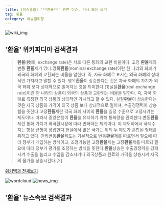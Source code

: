 ```yaml
---
title: (이슈클립) '**환율**' 관련 이슈, 기사 모아 보기
tag: 환율
category: 이슈클리핑
---
```

![wiki_img](https://user-images.githubusercontent.com/42597476/44503234-41136a80-a6d0-11e8-9071-6fc6418eafe4.png)
## **'**환율**'** 위키피디아 검색결과
>**환율**(換率, exchange rate)은 서로 다른 통화의 교환 비율이다. 고정 **환율**제와 변동 **환율**제가 있다.명목**환율**(nominal exchange rate)이란 한 나라의 화폐가 외국의 화폐와 교환되는 비율을 말한다. 즉, 자국 화폐로 표시한 외국 화폐의 상대적인 가치라고 말할 수 있다. 명목**환율**이 상승한다는 것은 자국 화폐의 가치가 외국 화폐 보다 상대적으로 떨어지는 것을 의미한다.[1]실질**환율**(real exchange rate)이란 한 나라의 상품이 외국의 상품과 교환되는 비율을 말한다. 즉, 자국 화폐로 측정한 외국 상품의 상대적인 가치라고 할 수 있다. 실질**환율**이 상승한다는 것은 자국 상품의 가격이 외국 상품 보다 상대적으로 떨어져, 수출경쟁력이 상승함을 뜻한다.고정**환율**제란 각국 화폐 사이의 **환율**을 일정 수준으로 고정시키는 제도이다. 따라서 중앙은행이 **환율**을 유지하기 위해 통화량을 관리한다.변동**환율**제란 통화 가치가 외국환시장에 따라 변화하는 체계이다. 이 제도하에서 국제수지는 항상 균형이 성립한다.현실에서 많은 국가는 위의 두 제도가 혼합된 형태를 취하고 있다. 관리변동**환율**제도는 기본적으로 변동**환율**제를 따르면서 필요에 따라 정부가 개입하는 방식이고, 조정가능한 고정**환율**제는 고정**환율**제를 따르되 필요에 따라 정부가 평가를 조정하는 방식을 뜻한다.**환율**상승은 수출경쟁력을 강화시켜 수출을 늘리고 수입을 감소시키나 외국상품과 원료의 가격을 상승시켜 자국의 물가를 상승시킨다.[2]

<a href="https://ko.wikipedia.org/wiki/환율" target="_blank">위키백과 전체보기</a>

![wordcloud](https://s3.ap-northeast-2.amazonaws.com/lyrics101-wordcloud/2018-09-27-1538028222.png)
![news_img](https://user-images.githubusercontent.com/42597476/44507050-1206f400-a6e4-11e8-8d98-7ffbfebb353f.png)
## **'**환율**'** 뉴스속보 검색결과

